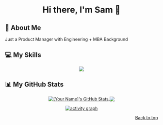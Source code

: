 <!-- 
Hi! Thanks for checking out my README.
You can find the source code for this and many other cool things on my GitHub profile.
Feel free to use this as a template for your own README!
-->

<a name="top"></a>

<!--
Header
-->

<div align="center">
  <h1>Hi there, I'm Sam 👋</h1>
  
</div>

<!--
About Me
-->
## 📖 About Me

<p>
  Just a Product Manager with Engineering + MBA Background
</p>

<!--
Skills
-->
## 💻 My Skills

<p align="center">
  <a href="https://skillicons.dev">
    <img src="https://skillicons.dev/icons?i=js,ts,nextjs,nodejs,express,postgresql,c,python,go,vercel,supabase,mysql,aws,azure,gcp,nestjs,tailwind,prettier,fastapi,git,github,vscode,nvim,bash,postman,figma&perline=5" />
  </a>
</p>

<!--
GitHub Stats
-->
## 📊 My GitHub Stats

<p align="center">
  <a href="https://github.com/anuraghazra/github-readme-stats">
    <img align="center" src="https://github-readme-stats.vercel.app/api?username=samcodesign&show_icons=true&theme=radical&hide_border=true&include_all_commits=true" alt="[Your Name]'s GitHub Stats" />
  </a>
  <a href="https://github.com/anuraghazra/convoychat">
    <img align="center" src="https://github-readme-stats.vercel.app/api/top-langs/?username=samcodesign&layout=compact&theme=radical&hide_border=true" />
  </a>
</p>
<p align="center">
  <a href="https://github.com/ashutosh00710/github-readme-activity-graph">
    <img src="https://github-readme-activity-graph.vercel.app/graph?username=samcodesign&bg_color=1d1d1d&color=ffffff&line=0891b2&point=ffffff&area=true&hide_border=true" alt="activity graph" />
  </a>
</p>



<p align="right"><a href="#top">Back to top</a></p>
